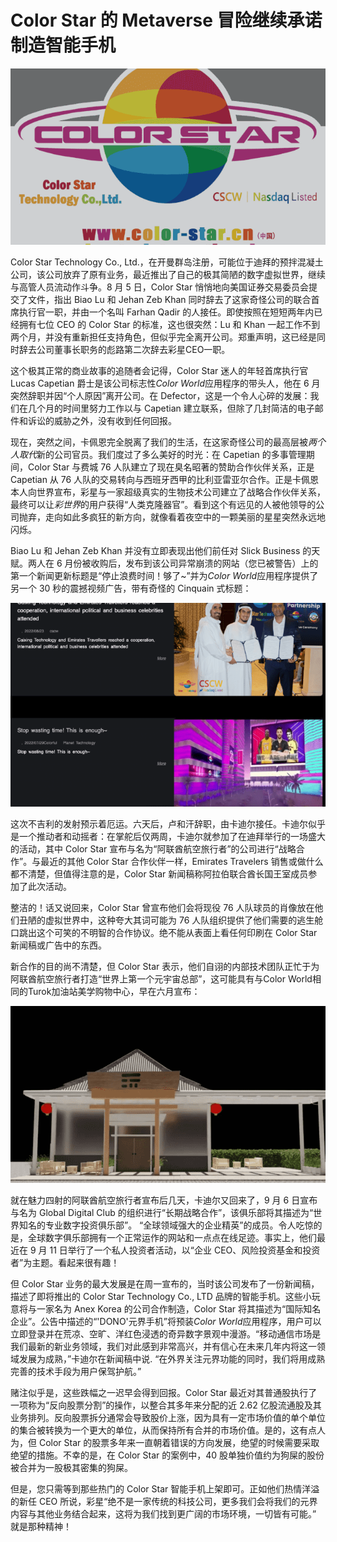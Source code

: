 # Color Star 的 Metaverse 冒险继续承诺制造智能手机




![img](25.png)

Color Star Technology Co., Ltd.，在开曼群岛注册，可能位于迪拜的预拌混凝土公司，该公司放弃了原有业务，最近推出了自己的极其简陋的数字虚拟世界，继续与高管人员流动作斗争。8 月 5 日，Color Star 悄悄地向美国证券交易委员会提交了文件，指出 Biao Lu 和 Jehan Zeb Khan 同时辞去了这家奇怪公司的联合首席执行官一职，并由一个名叫 Farhan Qadir 的人接任。即使按照在短短两年内已经拥有七位 CEO 的 Color Star 的标准，这也很突然：Lu 和 Khan 一起工作不到两个月，并没有重新担任支持角色，但似乎完全离开公司。郑重声明，这已经是同时辞去公司董事长职务的彪路第二次辞去彩星CEO一职。

这个极其正常的商业故事的追随者会记得，Color Star 迷人的年轻首席执行官 Lucas Capetian 爵士是该公司标志性*Color World*应用程序的带头人，他在 6 月突然辞职并因“个人原因”离开公司。在 Defector，这是一个令人心碎的发展：我们在几个月的时间里努力工作以与 Capetian 建立联系，但除了几封简洁的电子邮件和诉讼的威胁之外，没有收到任何回报。

现在，突然之间，卡佩恩完全脱离了我们的生活，在这家奇怪公司的最高层被*两个人取代*新的公司官员。我们度过了多么美好的时光：在 Capetian 的多事管理期间，Color Star 与费城 76 人队建立了现在臭名昭著的赞助合作伙伴关系，正是 Capetian 从 76 人队的交易转向与西班牙西甲的比利亚雷亚尔合作。正是卡佩恩本人向世界宣布，彩星与一家超级真实的生物技术公司建立了战略合作伙伴关系，最终可以让*彩世界*的用户获得“人类克隆器官”。看到这个有远见的人被他领导的公司抛弃，走向如此多疯狂的新方向，就像看着夜空中的一颗美丽的星星突然永远地闪烁。

Biao Lu 和 Jehan Zeb Khan 并没有立即表现出他们前任对 Slick Business 的天赋。两人在 6 月份被收购后，发布到该公司异常崩溃的网站（您已被警告）上的第一个新闻更新标题是“停止浪费时间！够了~”并为*Color World*应用程序提供了另一个 30 秒的震撼视频广告，带有奇怪的 Cinquain 式标题：

![img](26.png)



这次不吉利的发射预示着厄运。六天后，卢和汗辞职，由卡迪尔接任。卡迪尔似乎是一个推动者和动摇者：在掌舵后仅两周，卡迪尔就参加了在迪拜举行的一场盛大的活动，其中 Color Star 宣布与名为“阿联酋航空旅行者”的公司进行“战略合作”。与最近的其他 Color Star 合作伙伴一样，Emirates Travelers 销售或做什么都不清楚，但值得注意的是，Color Star 新闻稿称阿拉伯联合酋长国王室成员参加了此次活动。

整洁的！话又说回来，Color Star 曾宣布他们会将现役 76 人队球员的肖像放在他们丑陋的虚拟世界中，这种夸大其词可能为 76 人队组织提供了他们需要的逃生舱口跳出这个可笑的不明智的合作协议。绝不能从表面上看任何印刷在 Color Star 新闻稿或广告中的东西。

新合作的目的尚不清楚，但 Color Star 表示，他们自诩的内部技术团队正忙于为阿联酋航空旅行者打造“世界上第一个元宇宙总部”，这可能具有与Color World相同的Turok加油站美学购物中心，早在六月宣布：

![img](27.png)



就在魅力四射的阿联酋航空旅行者宣布后几天，卡迪尔又回来了，9 月 6 日宣布与名为 Global Digital Club 的组织进行“长期战略合作”，该俱乐部将其描述为“世界知名的专业数字投资俱乐部”。 “全球领域强大的企业精英”的成员。令人吃惊的是，全球数字俱乐部拥有一个正常运作的网站和一点点在线足迹。事实上，他们最近在 9 月 11 日举行了一个私人投资者活动，以“企业 CEO、风险投资基金和投资者”为主题。看起来很有趣！

但 Color Star 业务的最大发展是在周一宣布的，当时该公司发布了一份新闻稿，描述了即将推出的 Color Star Technology Co., LTD 品牌的智能手机。这些小玩意将与一家名为 Anex Korea 的公司合作制造，Color Star 将其描述为“国际知名企业”。公告中描述的“'DONO'元界手机”将预装*Color World*应用程序，用户可以立即登录并在荒凉、空旷、洋红色浸透的奇异数字景观中漫游。“移动通信市场是我们最新的新业务领域，我们对此感到非常高兴，并有信心在未来几年内将这一领域发展为成熟，”卡迪尔在新闻稿中说. “在外界关注元界功能的同时，我们将用成熟完善的技术手段为用户保驾护航。”

赌注似乎是，这些跌幅之一迟早会得到回报。Color Star 最近对其普通股执行了一项称为“反向股票分割”的操作，以整合其多年来分配的近 2.62 亿股流通股及其业务排列。反向股票拆分通常会导致股价上涨，因为具有一定市场价值的单个单位的集合被转换为一个更大的单位，从而保持所有合并的市场价值。是的，这有点人为，但 Color Star 的股票多年来一直朝着错误的方向发展，绝望的时候需要采取绝望的措施。不幸的是，在 Color Star 的案例中，40 股单独价值约为狗屎的股份被合并为一股极其密集的狗屎。

但是，您只需等到那些热门的 Color Star 智能手机上架即可。正如他们热情洋溢的新任 CEO 所说，彩星“绝不是一家传统的科技公司，更多我们会将我们的元界内容与其他业务结合起来，这将为我们找到更广阔的市场环境，一切皆有可能。” 就是那种精神！
